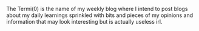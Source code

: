 The Termi(0) is the name of my weekly blog where I intend to post blogs about my daily learnings sprinkled with bits and pieces of my opinions and information 
that may look interesting but is actually useless irl. 
